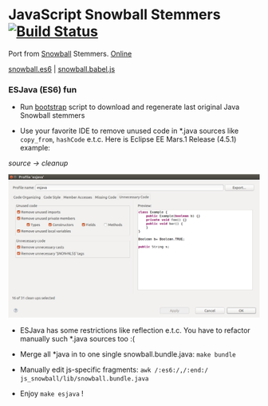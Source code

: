 # JavaScript Snowball Stemmers [![Build Status](https://travis-ci.org/mazko/jssnowball.svg?branch=master)](https://travis-ci.org/mazko/jssnowball)

Port from [Snowball](http://snowball.tartarus.org/) Stemmers. [Online](http://mazko.github.io/jssnowball/)

[snowball.es6](js_snowball/lib/snowball.es6) | [snowball.babel.js](js_snowball/lib/snowball.babel.js)

### ESJava (ES6) fun

- Run [bootstrap](snowball_cache/configure) script to download and regenerate last original Java Snowball stemmers

- Use your favorite IDE to remove unused code in *.java sources like ```copy_from```, ```hashCode``` e.t.c. Here is Eclipse EE Mars.1 Release (4.5.1) example:

*source -> cleanup*

![cleanup-profile](js_snowball/screenshots/cleanup-profile.png)

- ESJava has some restrictions like reflection e.t.c. You have to refactor manually such *.java sources too :(

- Merge all *java in to one single snowball.bundle.java: ```make bundle```

- Manually edit js-specific fragments: ```awk /:es6:/,/:end:/ js_snowball/lib/snowball.bundle.java```

- Enjoy ```make esjava``` !
